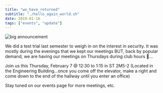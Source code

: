 ```yaml
---
title: "we_have_returned"
subtitle: "./hello_again_world.sh"
date: 2019-01-16
tags: ["events", "update"]
---
```


![big announcement](/img/att.gif)

We did a test trial last semester to weigh in on the interest in security. It was mostly during the evenings that we kept our meetings BUT, back by popular demand, we are having our meetings on Thursdays during club hours :tada:...
<!--more-->

Join us this Thursday, February 7 @ 12:30 to 1:15 in ST 2M5-2 (Located in the Engineering Building...once you come off the elevator, make a right and come down to the end of the hallway until you enter an office)

Stay tuned on our events page for more meetings, etc.
